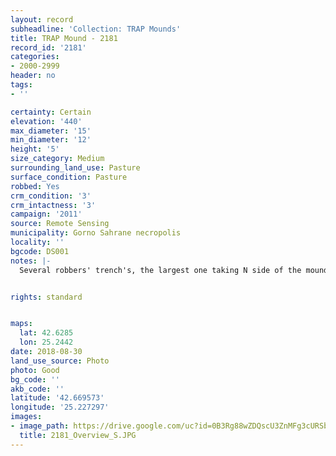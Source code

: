 ```yaml
---
layout: record
subheadline: 'Collection: TRAP Mounds'
title: TRAP Mound - 2181
record_id: '2181'
categories:
- 2000-2999
header: no
tags:
- ''

certainty: Certain
elevation: '440'
max_diameter: '15'
min_diameter: '12'
height: '5'
size_category: Medium
surrounding_land_use: Pasture
surface_condition: Pasture
robbed: Yes
crm_condition: '3'
crm_intactness: '3'
campaign: '2011'
source: Remote Sensing
municipality: Gorno Sahrane necropolis
locality: ''
bgcode: DS001
notes: |-
  Several robbers' trench's, the largest one taking N side of the mound.


rights: standard


maps:
  lat: 42.6285
  lon: 25.2442
date: 2018-08-30
land_use_source: Photo
photo: Good
bg_code: ''
akb_code: ''
latitude: '42.669573'
longitude: '25.227297'
images:
- image_path: https://drive.google.com/uc?id=0B3Rg88wZDQscU3ZnMFg3cURSbE0
  title: 2181_Overview_S.JPG
---
```

